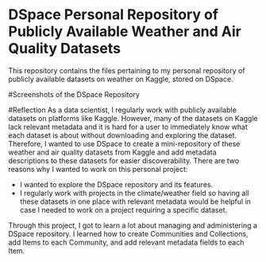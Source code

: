 # DSpace Personal Repository of Publicly Available Weather and Air Quality Datasets

This repository contains the files pertaining to my personal repository of publicly available datasets on weather on Kaggle, stored on DSpace.

#Screenshots of the DSpace Repository



#Reflection
As a data scientist, I regularly work with publicly available datasets on platforms like Kaggle. However, many of the datasets on Kaggle lack relevant metadata and it is hard for a user to immediately know what each dataset is about without downloading and exploring the dataset. Therefore, I wanted to use DSpace to create a mini-repository of these weather and air quality datasets from Kaggle and add metadata descriptions to these datasets for easier discoverability. There are two reasons why I wanted to work on this personal project:

- I wanted to explore the DSpace repository and its features.
- I regularly work with projects in the climate/weather field so having all these datasets in one place with relevant metadata would be helpful in case I needed to work on a project requiring a specific dataset. 

Through this project, I got to learn a lot about managing and administering a DSpace repository. I learned how to create Communities and Collections, add Items to each Community, and add relevant metadata fields to each Item. 
